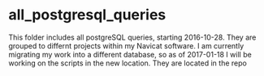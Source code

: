 # all_postgresql_queries

This folder includes all postgreSQL queries, starting 2016-10-28.
They are grouped to differnt projects within my Navicat software. I am currently migrating my work into a different database, so as of 2017-01-18 I will be working on the scripts in the new location. They are located in the repo 
